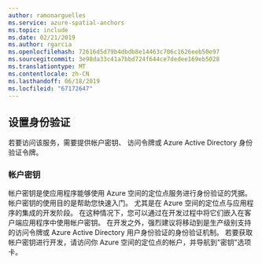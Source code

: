 ```yaml
---
author: ramonarguelles
ms.service: azure-spatial-anchors
ms.topic: include
ms.date: 02/21/2019
ms.author: rgarcia
ms.openlocfilehash: 72616d5d79b4dbdb8e14463c706c1626eeb50e97
ms.sourcegitcommit: 3e98da33c41a7bbd724f644ce7dedee169eb5028
ms.translationtype: MT
ms.contentlocale: zh-CN
ms.lasthandoff: 06/18/2019
ms.locfileid: "67172647"
---
```

## <a name="set-up-authentication"></a>设置身份验证

若要访问该服务，需要提供帐户密钥、 访问令牌或 Azure Active Directory 身份验证令牌。

### <a name="account-keys"></a>帐户密钥

帐户密钥是使应用程序能够使用 Azure 空间的定位点服务进行身份验证的凭据。 帐户密钥的使用目的是帮助您快速入门。 尤其是在 Azure 空间的定位点与应用程序的集成的开发阶段。 在这种情况下，您可以通过在开发过程中将它们嵌入在客户端应用程序中使用帐户密钥。 在开发之外，强烈建议将移动到是生产级别支持的访问令牌或 Azure Active Directory 用户身份验证的身份验证机制。 若要获取帐户密钥进行开发，请访问你 Azure 空间的定位点的帐户，并导航到"密钥"选项卡。
